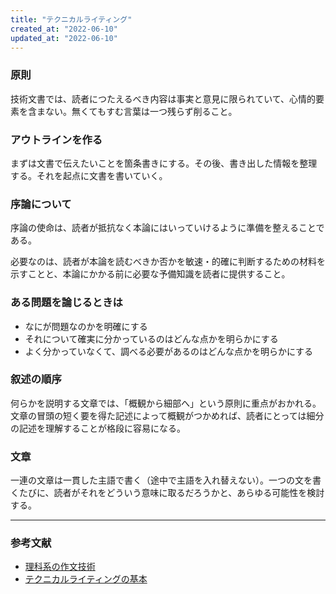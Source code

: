 ```yaml
---
title: "テクニカルライティング"
created_at: "2022-06-10"
updated_at: "2022-06-10"
---
```


### 原則

技術文書では、読者につたえるべき内容は事実と意見に限られていて、心情的要素を含まない。無くてもすむ言葉は一つ残らず削ること。

### アウトラインを作る

まずは文書で伝えたいことを箇条書きにする。その後、書き出した情報を整理する。それを起点に文書を書いていく。

### 序論について

序論の使命は、読者が抵抗なく本論にはいっていけるように準備を整えることである。

必要なのは、読者が本論を読むべきか否かを敏速・的確に判断するための材料を示すことと、本論にかかる前に必要な予備知識を読者に提供すること。

### ある問題を論じるときは

- なにが問題なのかを明確にする
- それについて確実に分かっているのはどんな点かを明らかにする
- よく分かっていなくて、調べる必要があるのはどんな点かを明らかにする

### 叙述の順序

何らかを説明する文章では、「概観から細部へ」という原則に重点がおかれる。文章の冒頭の短く要を得た記述によって概観がつかめれば、読者にとっては細分の記述を理解することが格段に容易になる。

### 文章

一連の文章は一貫した主語で書く（途中で主語を入れ替えない）。一つの文を書くたびに、読者がそれをどういう意味に取るだろうかと、あらゆる可能性を検討する。


-----

### 参考文献

- [理科系の作文技術](https://www.chuko.co.jp/shinsho/1981/09/100624.html)
- [テクニカルライティングの基本](https://speakerdeck.com/naohiro_nakata/technicalwriting?slide=47)